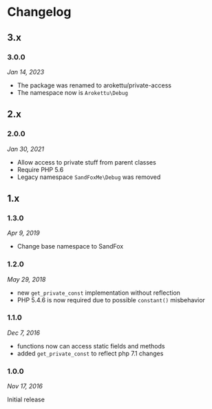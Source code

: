 # Changelog

## 3.x

### 3.0.0

*Jan 14, 2023*

* The package was renamed to arokettu/private-access
* The namespace now is `Arokettu\Debug`

## 2.x

### 2.0.0

*Jan 30, 2021*

* Allow access to private stuff from parent classes
* Require PHP 5.6
* Legacy namespace `SandFoxMe\Debug` was removed

## 1.x

### 1.3.0

*Apr 9, 2019*

* Change base namespace to SandFox

### 1.2.0

*May 29, 2018*

* new `get_private_const` implementation without reflection
* PHP 5.4.6 is now required due to possible `constant()` misbehavior

### 1.1.0

*Dec 7, 2016*

- functions now can access static fields and methods
- added `get_private_const` to reflect php 7.1 changes

### 1.0.0

*Nov 17, 2016*

Initial release
